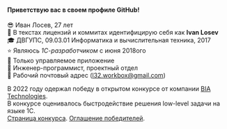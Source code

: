 #### Приветствую вас в своем профиле GitHub!
:sunglasses: Иван Лосев, 27 лет  
:page_facing_up: В текстах лицензий и коммитах идентифицирую себя как **Ivan Losev**  
:mortar_board: ДВГУПС, 09.03.01 Информатика и вычислительная техника, 2017  
:star: Являюсь *1С-разработчиком* с июня 2018ого  
:yellow_heart: Только управляемое приложение  
:office: Инженер-программист, проектный отдел  
:speech_balloon: Рабочий почтовый адрес (<l32.workbox@gmail.com>)

В 2022 году одержал победу в открытом конкурсе от компании [BIA Technologies](https://bia-tech.ru).  
В конкурсе оценивалось быстродействие решения low-level задачи на языке 1С.  
[Страница конкурса](https://konkurs1c.bia-tech.ru). [Оглашение победителей](https://bia-tech.ru/itogi-konkursa-sankt-peterburgskij-paradoks-bernulli-na-1s/).
